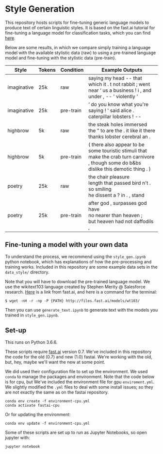 # Style Generation

This repository hosts scripts for fine-tuning generic language models to produce text of certain linguistic styles. It is based on the fast.ai tutorial for fine-tuning a language model for classification tasks, which you can find [here](https://github.com/fastai/fastai/blob/master/courses/dl2/imdb.ipynb).

Below are some results, in which we compare simply training a language model with the available stylistic data (raw) to using a pre-trained language model and fine-tuning with the stylistic data (pre-train).

| Style  | Tokens | Condition | Example Outputs |
|-----|----|----|----|
|imaginative | 25k | raw | saying my head -- that which it . t not rabbit ; went near ‘ us a business ! i , and under , -- ' violently '|
|imaginative | 25k | pre-train | ‘ do you know what you're saying ! ' said alice . caterpillar lobsters ! --   |
|highbrow | 5k | raw | the  steak holes immersed the " to are the . it like it there thanks lobster cerebral an . |
|highbrow | 5k | pre-train | ( there also appear to be some touristic stimuli that make the crab turn carnivore , though some do b\&bs dislike this demotic thing . ) |
|poetry | 25k | raw | the  chair pleasure <br> length that passed bird n't . so smiling <br> he dissent a ? in . , stand |
|poetry | 25k | pre-train |  after god , surpasses god have <br>no nearer than heaven ; <br> but heaven had not daffodils , |

## Fine-tuning a model with your own data

To understand the process, we recommend using the `style_gen.ipynb` python notebook, which has explanations of how the pre-processing and training works. Included in this repository are some example data sets in the `data_style/` directory. 

Note that you will have to download the pre-trained language model. We use the wikitext103 language created by Stephen Merity @ Salesforce research. [Here](http://files.fast.ai/models/wt103/) is a link from fast.ai, and here is a command for the terminal:

`$ wget -nH -r -np -P {PATH} http://files.fast.ai/models/wt103/`

Then you can use `generate_text.ipynb` to generate text with the models you trained in `style_gen.ipynb`.

## Set-up

This runs on Python 3.6.6.

These scripts require [fast.ai](https://github.com/fastai/fastai) version 0.7. We've included in this repository the code for the old (0.7) and new (1.0) fastai. We're working with the old, but, hey, maybe we'll want the new at some point. 

We did used their configuration file to set up the environment. We used `conda` to manage the packages and environment. Note that the code below is for cpu, but We've included the environment file for gpu `enviroment.yml`. We slightly modified the `.yml` files to deal with some install issues; so they are not exactly the same as on the fastai repository.

```
conda env create -f environment-cpu.yml
conda activate fastai-cpu
```

Or for updating the environment:

`conda env update -f environment-cpu.yml`

Some of these scripts are set up to run as Jupyter Notebooks, so open jupyter with:

`jupyter notebook`
